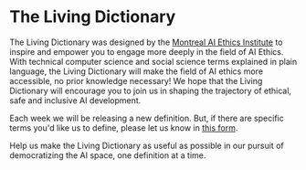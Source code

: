 # The Living Dictionary 

The Living Dictionary was designed by the [Montreal AI Ethics Institute](https://montrealethics.ai/) to inspire and empower you to engage more deeply in the field of AI Ethics. With technical computer science and social science terms explained in plain language, the Living Dictionary will make the field of AI ethics more accessible, no prior knowledge necessary! We hope that the Living Dictionary will encourage you to join us in shaping the trajectory of ethical, safe and inclusive AI development.

Each week we will be releasing a new definition. But, if there are specific terms you'd like us to define, please let us know in [this form](https://airtable.com/shrB3tKSE2MUqPbBv). 

Help us make the Living Dictionary as useful as possible in our pursuit of democratizing the AI space, one definition at a time.

